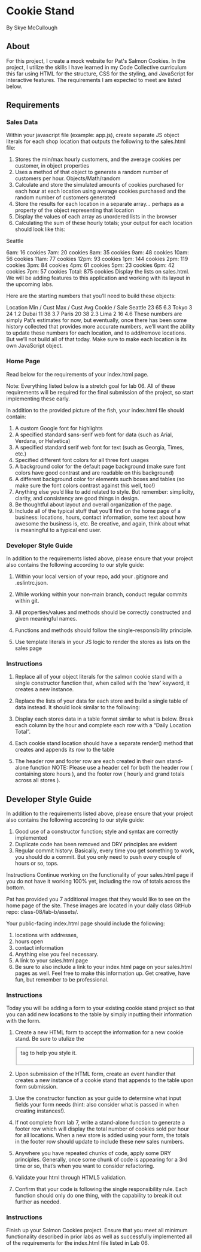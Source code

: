 # Cookie Stand
 By Skye McCullough

 ## About

 For this project, I create a mock website for Pat's Salmon Cookies. In the project, I utilize the skills I have learned in my Code Collective curriculum this far using HTML for the structure, CSS for the styling, and JavaScript for interactive features. The requirements I am expected to meet are listed below.

 ## Requirements 
<!-- Lab 6: Get Started On Salmon Cookies Project -->
### Sales Data
Within your javascript file (example: app.js), create separate JS object literals for each shop location that outputs the following to the sales.html file:

1. Stores the min/max hourly customers, and the average cookies per customer, in object properties
2. Uses a method of that object to generate a random number of customers per hour. Objects/Math/random
3. Calculate and store the simulated amounts of cookies purchased for each hour at each location using average cookies purchased and the random number of customers generated
4. Store the results for each location in a separate array… perhaps as a property of the object representing that location
5. Display the values of each array as unordered lists in the browser
6. Calculating the sum of these hourly totals; your output for each location should look like this:

Seattle

6am: 16 cookies
7am: 20 cookies
8am: 35 cookies
9am: 48 cookies
10am: 56 cookies
11am: 77 cookies
12pm: 93 cookies
1pm: 144 cookies
2pm: 119 cookies
3pm: 84 cookies
4pm: 61 cookies
5pm: 23 cookies
6pm: 42 cookies
7pm: 57 cookies
Total: 875 cookies
Display the lists on sales.html. We will be adding features to this application and working with its layout in the upcoming labs.

Here are the starting numbers that you’ll need to build these objects:

Location	Min / Cust	Max / Cust	Avg Cookie / Sale
Seattle	23	65	6.3
Tokyo	3	24	1.2
Dubai	11	38	3.7
Paris	20	38	2.3
Lima	2	16	4.6
These numbers are simply Pat’s estimates for now, but eventually, once there has been some history collected that provides more accurate numbers, we’ll want the ability to update these numbers for each location, and to add/remove locations. But we’ll not build all of that today. Make sure to make each location is its own JavaScript object.

### Home Page
Read below for the requirements of your index.html page.

Note: Everything listed below is a stretch goal for lab 06. All of these requirements will be required for the final submission of the project, so start implementing these early.

In addition to the provided picture of the fish, your index.html file should contain:

1. A custom Google font for highlights
2. A specified standard sans-serif web font for data (such as Arial, Verdana, or Helvetica)
3. A specified standard serif web font for text (such as Georgia, Times, etc.)
4. Specified different font colors for all three font usages
5. A background color for the default page background (make sure font colors have good contrast and are readable on this background)
6. A different background color for elements such boxes and tables (so make sure the font colors contrast against this well, too!)
7. Anything else you’d like to add related to style. But remember: simplicity, clarity, and consistency are good things in design.
8. Be thoughtful about layout and overall organization of the page.
9. Include all of the typical stuff that you’ll find on the home page of a business: locations, hours, contact information, some text about how awesome the business is, etc. Be creative, and again, think about what is meaningful to a typical end user.
### Developer Style Guide
In addition to the requirements listed above, please ensure that your project also contains the following according to our style guide:


1. Within your local version of your repo, add your .gitignore and .eslintrc.json.

2. While working within your non-main branch, conduct regular commits within git.

3. All properties/values and methods should be correctly constructed and given meaningful names.

4. Functions and methods should follow the single-responsibility principle.

5. Use template literals in your JS logic to render the stores as lists on the sales page
<!-- Lab 7: Add a constructor function to the Cookie Stand project -->
### Instructions
1. Replace all of your object literals for the salmon cookie stand with a single constructor function that, when called with the ‘new’ keyword, it creates a new instance.

2. Replace the lists of your data for each store and build a single table of data instead. It should look similar to the following:

3. Display each stores data in a table format similar to what is below. Break each column by the hour and complete each row with a “Daily Location Total”.

4. Each cookie stand location should have a separate render() method that creates and appends its row to the table
5. The header row and footer row are each created in their own stand-alone function
NOTE: Please use a header cell for both the header row ( containing store hours ), and the footer row ( hourly and grand totals across all stores ).

## Developer Style Guide
In addition to the requirements listed above, please ensure that your project also contains the following according to our style guide:

1. Good use of a constructor function; style and syntax are correctly implemented
2. Duplicate code has been removed and DRY principles are evident
3. Regular commit history. Basically, every time you get something to work, you should do a commit. But you only need to push every couple of hours or so, tops.
<!-- Lab 8b: Work on styling the Cookie Stand project -->
Instructions
Continue working on the functionality of your sales.html page if you do not have it working 100% yet, including the row of totals across the bottom.

Pat has provided you 7 additional images that they would like to see on the home page of the site. These images are located in your daily class GitHub repo: class-08/lab-b/assets/.

Your public-facing index.html page should include the following:

1. locations with addresses,
2. hours open
3. contact information
4. Anything else you feel necessary.
5. A link to your sales.html page
6. Be sure to also include a link to your index.html page on your sales.html pages as well.
Feel free to make this information up. Get creative, have fun, but remember to be professional.

<!-- Lab 9: Add a form the Cookie Stand project -->

### Instructions
Today you will be adding a form to your existing cookie stand project so that you can add new locations to the table by simply inputting their information with the form.

1. Create a new HTML form to accept the information for a new cookie stand. Be sure to utulize the <fieldset> tag to help you style it.

2. Upon submission of the HTML form, create an event handler that creates a new instance of a cookie stand that appends to the table upon form submission.

3. Use the constructor function as your guide to determine what input fields your form needs (hint: also consider what is passed in when creating instances!).

4. If not complete from lab 7, write a stand-alone function to generate a footer row which will display the total number of cookies sold per hour for all locations. When a new store is added using your form, the totals in the footer row should update to include these new sales numbers.

5. Anywhere you have repeated chunks of code, apply some DRY principles. Generally, once some chunk of code is appearing for a 3rd time or so, that’s when you want to consider refactoring.

6. Validate your html through HTML5 validation.

7. Confirm that your code is following the single responsibility rule. Each function should only do one thing, with the capability to break it out further as needed.
<!-- Lab 10b: Finish the Cookie Stand project -->

### Instructions
Finish up your Salmon Cookies project. Ensure that you meet all minimum functionality described in prior labs as well as successfully implemented all of the requirements for the index.html file listed in Lab 06. 
